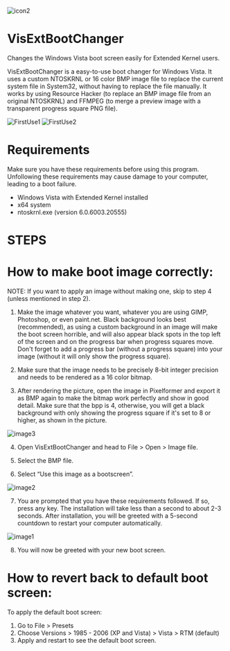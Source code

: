 ![icon2](https://user-images.githubusercontent.com/50250400/131222436-715ef3e2-8352-48bd-8735-9e656635bbc5.png)

# VisExtBootChanger
Changes the Windows Vista boot screen easily for Extended Kernel users.

VisExtBootChanger is a easy-to-use boot changer for Windows Vista. It uses a custom NTOSKRNL or 16 color BMP image file to replace the current system file in System32, without having to replace the file manually. It works by using Resource Hacker (to replace an BMP image file from an original NTOSKRNL) and FFMPEG (to merge a preview image with a transparent progress square PNG file).

![FirstUse1](https://user-images.githubusercontent.com/50250400/131221847-e5d87acc-a5b9-4946-a48c-8680a9abb497.png)
![FirstUse2](https://user-images.githubusercontent.com/50250400/131221851-05ae776d-035d-484a-a0af-87d67d67806b.png)

# Requirements

Make sure you have these requirements before using this program. Unfollowing these requirements may cause damage to your computer, leading to a boot failure.

- Windows Vista with Extended Kernel installed
- x64 system
- ntoskrnl.exe (version 6.0.6003.20555)

# STEPS

# How to make boot image correctly:

NOTE: If you want to apply an image without making one, skip to step 4 (unless mentioned in step 2).

1. Make the image whatever you want, whatever you are using GIMP, Photoshop, or even paint.net. Black background looks best (recommended), as using a custom background in an image will make the boot screen horrible, and will also appear black spots in the top left of the screen and on the progress bar when progress squares move. Don't forget to add a progress bar (without a progress square) into your image (without it will only show the progress square).

2. Make sure that the image needs to be precisely 8-bit integer precision and needs to be rendered as a 16 color bitmap.

3. After rendering the picture, open the image in Pixelformer and export it as BMP again to make the bitmap work perfectly and show in good detail. Make sure that the bpp is 4, otherwise, you will get a black background with only showing the progress square if it's set to 8 or higher, as shown in the picture.

![image3](https://user-images.githubusercontent.com/50250400/131221927-93f2910d-c829-4904-b5a1-9028453440da.png)

4. Open VisExtBootChanger and head to File > Open > Image file.

5. Select the BMP file.

6. Select “Use this image as a bootscreen”.

![image2](https://user-images.githubusercontent.com/50250400/131221942-a348bc17-b4bd-492b-9058-a1819fd3a7a6.png)

7. You are prompted that you have these requirements followed. If so, press any key. The installation will take less than a second to about 2-3 seconds. After installation, you will be greeted with a 5-second countdown to restart your computer automatically.

![image1](https://user-images.githubusercontent.com/50250400/131221949-8ca5c409-573a-44e2-83ef-aac500961edd.png)

8. You will now be greeted with your new boot screen.

# How to revert back to default boot screen:

To apply the default boot screen:

1. Go to File > Presets
2. Choose Versions > 1985 - 2006 (XP and Vista) > Vista > RTM (default)
3. Apply and restart to see the default boot screen.
